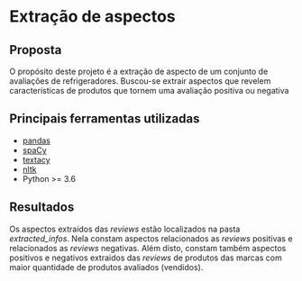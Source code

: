 # Extração de aspectos

## Proposta

O propósito deste projeto é a extração de aspecto de um conjunto de avaliações de refrigeradores. Buscou-se extrair aspectos que revelem características de produtos que tornem uma avaliação positiva ou negativa

## Principais ferramentas utilizadas
- [pandas](https://github.com/pandas-dev/pandas)
- [spaCy](https://spacy.io/)
- [textacy](https://pypi.org/project/textacy/)
- [nltk](https://www.nltk.org/)
- Python >= 3.6

## Resultados

Os aspectos extraídos das *reviews* estão localizados na pasta *extracted_infos*. Nela constam aspectos relacionados as *reviews* positivas e relacionados  as *reviews* negativas. Além disto, constam também aspectos positivos e negativos extraidos das *reviews* de produtos das marcas com maior quantidade de produtos avaliados (vendidos).
